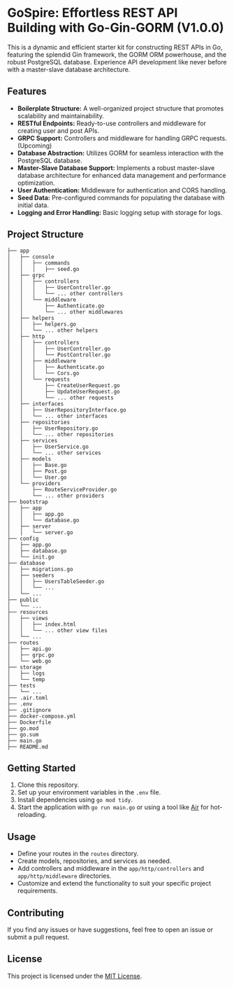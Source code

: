 # GoSpire: Effortless REST API Building with Go-Gin-GORM (V1.0.0)
This is a dynamic and efficient starter kit for constructing REST APIs in Go, featuring the splendid Gin framework, the GORM ORM powerhouse, and the robust PostgreSQL database. Experience API development like never before with a master-slave database architecture.

## Features

-   **Boilerplate Structure:** A well-organized project structure that promotes scalability and maintainability.
-   **RESTful Endpoints:** Ready-to-use controllers and middleware for creating user and post APIs.
-   **GRPC Support:** Controllers and middleware for handling GRPC requests. (Upcoming)
-   **Database Abstraction:** Utilizes GORM for seamless interaction with the PostgreSQL database.
-   **Master-Slave Database Support:** Implements a robust master-slave database architecture for enhanced data management and performance optimization.
-   **User Authentication:** Middleware for authentication and CORS handling.
-   **Seed Data:** Pre-configured commands for populating the database with initial data.
-   **Logging and Error Handling:** Basic logging setup with storage for logs.

## Project Structure

```
├── app
│   ├── console
│   │   ├── commands
│   │   │   ├── seed.go
│   ├── grpc
│   │   ├── controllers
│   │   │   ├── UserController.go
│   │   │   └── ... other controllers
│   │   └── middleware
│   │       ├── Authenticate.go
│   │       └── ... other middlewares
│   ├── helpers
│   │   ├── helpers.go
│   │   └── ... other helpers
│   ├── http
│   │   ├── controllers
│   │   │   ├── UserController.go
│   │   │   └── PostController.go
│   │   ├── middleware
│   │   │   ├── Authenticate.go
│   │   │   └── Cors.go
│   │   └── requests
│   │       ├── CreateUserRequest.go
│   │       ├── UpdateUserRequest.go
│   │       └── ... other requests
│   ├── interfaces
│   │   ├── UserRepositoryInterface.go
│   │   └── ... other interfaces
│   ├── repositories
│   │   ├── UserRepository.go
│   │   └── ... other repositories
│   ├── services
│   │   ├── UserService.go
│   │   └── ... other services
│   ├── models
│   │   ├── Base.go
│   │   ├── Post.go
│   │   └── User.go
│   └── providers
│       ├── RouteServiceProvider.go
│       └── ... other providers
├── bootstrap
│   ├── app
│   │   ├── app.go
│   │   └── database.go
│   ├── server
│   │   └── server.go
├── config
│   ├── app.go
│   ├── database.go
│   └── init.go
├── database
│   ├── migrations.go
│   ├── seeders
│   │   ├── UsersTableSeeder.go
│   │   └── ...
│   └── ...
├── public
│   └── ...
├── resources
│   ├── views
│   │   ├── index.html
│   │   └── ... other view files
│   └── ...
├── routes
│   ├── api.go
│   ├── grpc.go
│   └── web.go
├── storage
│   ├── logs
│   └── temp
├── tests
│   └── ...
├── .air.toml
├── .env
├── .gitignore
├── docker-compose.yml
├── Dockerfile
├── go.mod
├── go.sum
├── main.go
├── README.md
```
## Getting Started

1.  Clone this repository.
2.  Set up your environment variables in the `.env` file.
3.  Install dependencies using `go mod tidy`.
4.  Start the application with `go run main.go` or using a tool like [Air](https://github.com/cosmtrek/air) for hot-reloading.

## Usage

-   Define your routes in the `routes` directory.
-   Create models, repositories, and services as needed.
-   Add controllers and middleware in the `app/http/controllers` and `app/http/middleware` directories.
-   Customize and extend the functionality to suit your specific project requirements.


## Contributing

If you find any issues or have suggestions, feel free to open an issue or submit a pull request.

## License

This project is licensed under the [MIT License](https://chat.openai.com/c/LICENSE).
